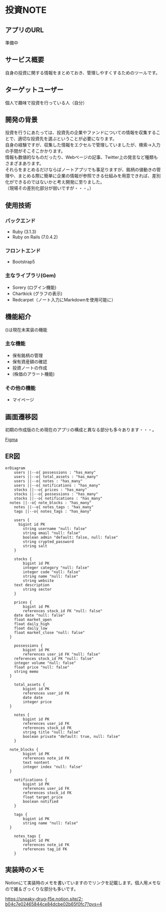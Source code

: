 # 投資NOTE
## アプリのURL
準備中

## サービス概要
自身の投資に関する情報をまとめておき、管理しやすくするためのツールです。  

## ターゲットユーザー
個人で趣味で投資を行っている人（自分）

## 開発の背景
投資を行うにあたっては、投資先の企業やファンドについての情報を収集することで、適切な投資先を選ぶということが必要になります。  
自身の経験ですが、収集した情報をエクセルで管理していましたが、検索→入力の手間がそこそこかかります。  
情報も数値的なものだったり、Webページの記事、Twitter上の発言など種類もさまざまあります。  
それらをまとめるだけならばノートアプリでも事足りますが、銘柄の値動きの管理や、まとめる際に簡単に企業の情報が参照できる仕組みを用意できれば、差別化ができるのではないかと考え開発に至りました。  
（現場その差別化部分が弱いですが・・・。）

## 使用技術
### バックエンド
- Ruby (3.1.3)
- Ruby on Rails (7.0.4.2)

### フロントエンド
- Bootstrap5

### 主なライブラリ(Gem)
- Sorery (ログイン機能)
- Chartkick (グラフの表示)
- Redcarpet（ノート入力にMarkdownを使用可能に）

## 機能紹介
()は現在未実装の機能
### 主な機能
- 保有銘柄の管理
- 保有資産額の確認
- 投資ノートの作成
- (株価のアラート機能)
### その他の機能
- マイページ

## 画面遷移図
初期の作成版のため現在のアプリの構成と異なる部分も多々あります・・・。

[Figma](https://www.figma.com/file/nAPlbjiC8h5Lw0zD5VDuah/portfolio?node-id=0%3A1&t=aBVFnTIgUIWNZDpE-1)
## ER図
```mermaid
erDiagram
	users ||--o{ possessions : "has_many"
	users ||--o{ total_assets : "has_many"
	users ||--o{ notes : "has_many"
	users ||--o{ notifications : "has_many"
	stocks ||--o{ prices : "has_many"
	stocks ||--o{ possessions : "has_many"
	stocks ||--o{ notifications : "has_many"
  notes ||--o{ note_blocks : "has_many"
	notes ||--o{ notes_tags : "has_many"
	tags ||--o{ notes_tags : "has_many"

	users {
	  bigint id PK
		string username "null: false"
		string email "null: false"
		boolean admin "default: false, null: false"
		string crypted_password
		string salt
	}

	stocks {
		bigint id PK
		integer category "null: false"
		integer code "null: false"
		string name "null: false"
		string website
    text description
		string sector
	}

	prices {
		bigint id PK
		references stock_id FK "null: false"
    date date "null: false"
    float market_open
    float daily_high
    float daily_low
    float market_close "null: false"
  }

	possessions {
		bigint id PK
		references user_id FK "null: false"
    references stock_id FK "null: false"
    integer volume "null: false"
    float price "null: false"
    string memo
  }

	total_assets {
		bigint id PK
		references user_id FK
		date date
		integer price
  }

	notes {
		bigint id PK
		references user_id FK
		references stock_id FK
		string title "null: false"
		boolean private "default: true, null: false"
	}

  note_blocks {
		bigint id PK
		references note_id FK
		text nontent
		integer index "null: false"
  }

	notifications {
		bigint id PK
		references user_id FK
		references stock_id FK
		float target_price
		boolean notified
	}

	tags {
		bigint id PK
		string name "null: false"
  }

	notes_tags {
		bigint id PK
		references note_id FK
		references tag_id FK
	}
```

## 実装時のメモ
Notionにて実装時のメモを書いていますのでリンクを記載します。個人用メモなので雑＆ざっくりな部分も多いです。

https://sneaky-drug-f5e.notion.site/2-b04c7e02465844ce84dcbe02b65f0fc7?pvs=4
